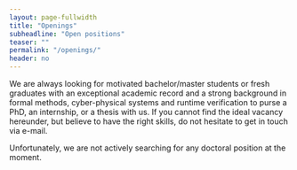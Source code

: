 ```yaml
---
layout: page-fullwidth
title: "Openings"
subheadline: "Open positions"
teaser: ""
permalink: "/openings/"
header: no
---
```

We are always looking for motivated bachelor/master students or fresh graduates with an exceptional academic record and a strong background in formal methods, cyber-physical systems 
and runtime verification to purse a PhD, an internship, or a thesis with us. If you cannot find the ideal vacancy hereunder, but believe to have the right skills, do not hesitate to get in touch via e-mail.

Unfortunately, we are not actively searching for any doctoral position at the moment.

